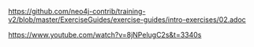 https://github.com/neo4j-contrib/training-v2/blob/master/ExerciseGuides/exercise-guides/intro-exercises/02.adoc

https://www.youtube.com/watch?v=8jNPelugC2s&t=3340s
